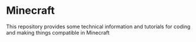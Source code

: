 # Minecraft

This repository provides some technical information and tutorials for coding and making things compatible in Minecraft
